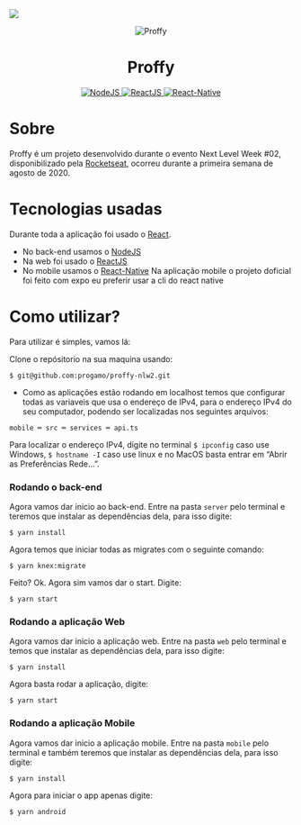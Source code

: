 <img width="auto" src="https://github.com/tgmarinho/tgmarinho/blob/master/banner.png">

<p align="center">
  <img src="https://github.com/progamo/proffy-nlw2/blob/master/web/src/assets/images/landing.svg" alt="Proffy" /> 
  <br/>
</p>
<h1 align="center">Proffy</h1>


<p align="center">
  <a href="https://nodejs.org/en/">
    <img src="https://img.shields.io/static/v1?label=Node&message=JS&color=blue?style=plastic&logo=Node.js" alt="NodeJS" />
  </a>
  <a href="https://reactjs.org/">
    <img src="https://img.shields.io/static/v1?label=React&message=JS&color=blue?style=plastic&logo=React" alt="ReactJS" />
  </a>
  <a href="https://reactnative.dev/">
    <img src="https://img.shields.io/static/v1?label=React&message=Native&color=blue?style=plastic&logo=React" alt="React-Native" />
  </a>
</p>













# Sobre
Proffy é um projeto desenvolvido durante o evento Next Level Week #02, disponibilizado pela [Rocketseat](https://rocketseat.com.br/), ocorreu durante a primeira semana de agosto de 2020.

# Tecnologias usadas
Durante toda a aplicação foi usado o [React](https://github.com/facebook/react).
* No back-end usamos o [NodeJS](https://nodejs.org/en/)
* Na web foi usado o [ReactJS](https://reactjs.org/)
* No mobile usamos o [React-Native](https://reactnative.dev/)
Na aplicação mobile o projeto doficial foi feito com expo eu preferir usar a cli do react native

# Como utilizar?

Para utilizar é simples, vamos lá:

Clone o repósitorio na sua maquina usando:
```
$ git@github.com:progamo/proffy-nlw2.git
```

- Como as aplicações estão rodando em localhost temos que configurar todas as variaveis que usa o endereço de IPv4, para o endereço IPv4 do seu computador, podendo ser localizadas nos seguintes arquivos:

```
mobile ═ src ═ services ═ api.ts
```

Para localizar o endereço IPv4, digite no terminal ``$ ipconfig`` caso use Windows, ``$ hostname -I`` caso use linux e no MacOS basta entrar em “Abrir as Preferências Rede…”.

### Rodando o back-end
Agora vamos dar inicio ao back-end. 
Entre na pasta ``server`` pelo terminal e teremos que instalar as dependências dela, para isso digite:
```
$ yarn install
```
Agora temos que iniciar todas as migrates com o seguinte comando:
```
$ yarn knex:migrate
```
Feito? Ok.
Agora sim vamos dar o start. Digite:
```
$ yarn start
```


### Rodando a aplicação Web
Agora vamos dar inicio a aplicação web.
Entre na pasta ``web`` pelo terminal e temos que instalar as dependências dela, para isso digite:
```
$ yarn install
```
Agora basta rodar a aplicação, digite:
```
$ yarn start
```


### Rodando a aplicação Mobile

Agora vamos dar inicio a aplicação mobile.
Entre na pasta ``mobile`` pelo terminal e também teremos que instalar as dependências dela, para isso digite:
```
$ yarn install
```
Agora para iniciar o app apenas digite:

``$ yarn android``


